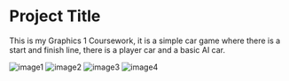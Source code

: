 # Project Title
This is my Graphics 1 Coursework, it is a simple car game where there is a start and finish line, there is a player car and a basic AI car.

![image1](https://bitbucket.org/ayong104/graphics-1-coursework/Screenshots/graphics1car.png)
![image2](https://bitbucket.org/ayong104/graphics-1-coursework/Screenshots/graphics1car2.png)
![image3](https://bitbucket.org/ayong104/graphics-1-coursework/Screenshots/graphics1car3.png)
![image4](https://bitbucket.org/ayong104/graphics-1-coursework/Screenshots/graphics1car4.png)



